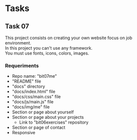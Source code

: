 # Tasks

## Task 07
This project consists on creating your own website focus on job environment.  
In this project you can't use any framework.  
You must use fonts, icons, colors, images.
### Requeriments
- Repo name: "bit07me"
- "README" file
- "docs" directory
- "docs/index.html" file
- "docs/css/main.css" file
- "docs/js/main.js" file
- "docs/img/me" file
- Section or page about yourself
- Section or page about your projects
  - Link to "bit06exercises" repository
- Section or page of contact
- Responsive
